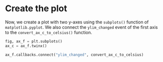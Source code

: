 # Create the plot

Now, we create a plot with two y-axes using the `subplots()` function of `matplotlib.pyplot`. We also connect the `ylim_changed` event of the first axis to the `convert_ax_c_to_celsius()` function.

```python
fig, ax_f = plt.subplots()
ax_c = ax_f.twinx()

ax_f.callbacks.connect("ylim_changed", convert_ax_c_to_celsius)
```
